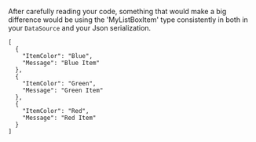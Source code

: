 After carefully reading your code, something that would make a big difference would be using the 'MyListBoxItem' type consistently in both in your `DataSource` and your Json serialization. 



    [
      {
        "ItemColor": "Blue",
        "Message": "Blue Item"
      },
      {
        "ItemColor": "Green",
        "Message": "Green Item"
      },
      {
        "ItemColor": "Red",
        "Message": "Red Item"
      }
    ]
